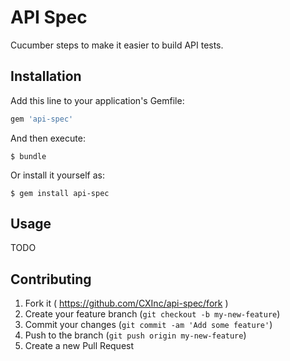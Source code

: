 # API Spec

Cucumber steps to make it easier to build API tests.

## Installation

Add this line to your application's Gemfile:

```ruby
gem 'api-spec'
```

And then execute:

    $ bundle

Or install it yourself as:

    $ gem install api-spec

## Usage

TODO 

## Contributing

1. Fork it ( https://github.com/CXInc/api-spec/fork )
2. Create your feature branch (`git checkout -b my-new-feature`)
3. Commit your changes (`git commit -am 'Add some feature'`)
4. Push to the branch (`git push origin my-new-feature`)
5. Create a new Pull Request
